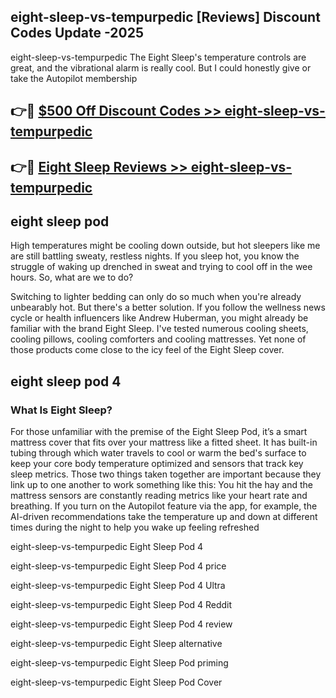 ## eight-sleep-vs-tempurpedic [Reviews​] Discount Codes Update -2025

eight-sleep-vs-tempurpedic The Eight Sleep's temperature controls are great, and the vibrational alarm is really cool. But I could honestly give or take the Autopilot membership

## 👉🔴 [$500 Off Discount Codes >> eight-sleep-vs-tempurpedic](http://download.freeplayer.one?title=eight-sleep-vs-tempurpedic&ref=18-ES)

## 👉🔴 [Eight Sleep Reviews >> eight-sleep-vs-tempurpedic](http://download.freeplayer.one?title=eight-sleep-vs-tempurpedic&ref=18-ES)

## eight sleep pod

High temperatures might be cooling down outside, but hot sleepers like me are still battling sweaty, restless nights. If you sleep hot, you know the struggle of waking up drenched in sweat and trying to cool off in the wee hours. So, what are we to do?

Switching to lighter bedding can only do so much when you're already unbearably hot. But there's a better solution. If you follow the wellness news cycle or health influencers like Andrew Huberman, you might already be familiar with the brand Eight Sleep. I've tested numerous cooling sheets, cooling pillows, cooling comforters and cooling mattresses. Yet none of those products come close to the icy feel of the Eight Sleep cover.

## eight sleep pod 4

### What Is Eight Sleep?

For those unfamiliar with the premise of the Eight Sleep Pod, it’s a smart mattress cover that fits over your mattress like a fitted sheet. It has built-in tubing through which water travels to cool or warm the bed's surface to keep your core body temperature optimized and sensors that track key sleep metrics. Those two things taken together are important because they link up to one another to work something like this: You hit the hay and the mattress sensors are constantly reading metrics like your heart rate and breathing. If you turn on the Autopilot feature via the app, for example, the AI-driven recommendations take the temperature up and down at different times during the night to help you wake up feeling refreshed

eight-sleep-vs-tempurpedic Eight Sleep Pod 4

eight-sleep-vs-tempurpedic Eight Sleep Pod 4 price

eight-sleep-vs-tempurpedic Eight Sleep Pod 4 Ultra

eight-sleep-vs-tempurpedic Eight Sleep Pod 4 Reddit

eight-sleep-vs-tempurpedic Eight Sleep Pod 4 review

eight-sleep-vs-tempurpedic Eight Sleep alternative

eight-sleep-vs-tempurpedic Eight Sleep Pod priming

eight-sleep-vs-tempurpedic Eight Sleep Pod Cover
